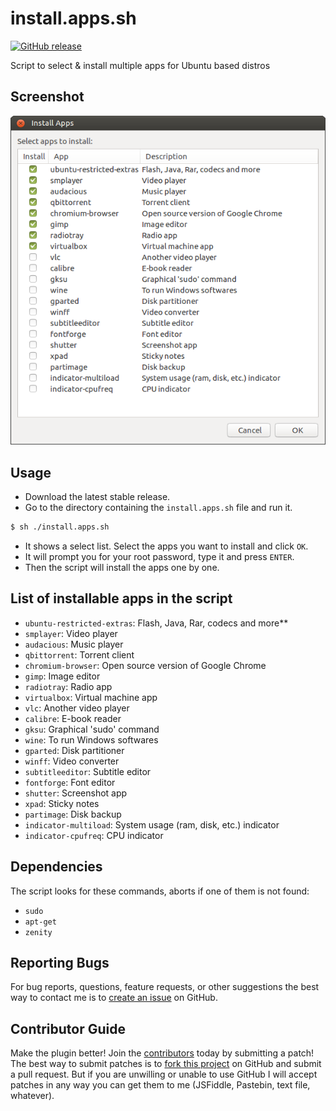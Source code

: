 # install.apps.sh

[![GitHub release](https://img.shields.io/github/release/pemre/install-apps.svg?style=flat-square)]()

Script to select &amp; install multiple apps for Ubuntu based distros

## Screenshot
![Screenshot](screenshot.png?raw=true "Screenshot")

## Usage
* Download the latest stable release.
* Go to the directory containing the `install.apps.sh` file and run it.
```bash
$ sh ./install.apps.sh
```
* It shows a select list. Select the apps you want to install and click `OK`.
* It will prompt you for your root password, type it and press `ENTER`.
* Then the script will install the apps one by one.

## List of installable apps in the script
* `ubuntu-restricted-extras`: Flash, Java, Rar, codecs and more**
* `smplayer`: Video player
* `audacious`: Music player
* `qbittorrent`: Torrent client
* `chromium-browser`: Open source version of Google Chrome
* `gimp`: Image editor
* `radiotray`: Radio app
* `virtualbox`: Virtual machine app
* `vlc`: Another video player
* `calibre`: E-book reader
* `gksu`: Graphical 'sudo' command
* `wine`: To run Windows softwares
* `gparted`: Disk partitioner
* `winff`: Video converter
* `subtitleeditor`: Subtitle editor
* `fontforge`: Font editor
* `shutter`: Screenshot app
* `xpad`: Sticky notes
* `partimage`: Disk backup
* `indicator-multiload`: System usage (ram, disk, etc.) indicator
* `indicator-cpufreq`: CPU indicator

## Dependencies
The script looks for these commands, aborts if one of them is not found:
* `sudo`
* `apt-get`
* `zenity`

## Reporting Bugs
For bug reports, questions, feature requests, or other suggestions the best way to contact me is to [create an issue][newissue] on GitHub.

[newissue]: https://github.com/pemre/install-apps/issues/new

## Contributor Guide
Make the plugin better! Join the [contributors] today by submitting a patch! The best way to submit patches is to [fork this project][fork] on GitHub and submit a pull request. But if you are unwilling or unable to use GitHub I will accept patches in any way you can get them to me (JSFiddle, Pastebin, text file, whatever).

[contributors]: https://github.com/pemre/install-apps/graphs/contributors
[fork]: https://github.com/pemre/install-apps/fork
